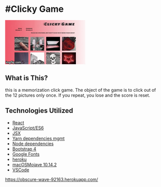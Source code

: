 # &#35;Clicky Game&nbsp;&nbsp;
<img src="2vo1r9.gif">

## What is This?
this is a memorization click game. The object of the game is to click out of the 12 pictures only once. If you repeat, you lose and the score is reset.


## Technologies Utilized
* [React](https://reactjs.org/)
* [JavaScript/ES6](http://es6-features.org/#Constants)
* [JSX](https://reactjs.org/docs/introducing-jsx.html)
* [Yarn dependencies mgmt](https://yarnpkg.com/en/)
* [Node dependencies](https://nodejs.org/en/)
* [Bootstrap 4](https://getbootstrap.com/)
* [Google Fonts](https://fonts.google.com/)
* [heroku](https://www.heroku.com)
* [macOSMojave 10.14.2](https://support.apple.com/kb/DL1986?locale=en_US)
* [VSCode](https://code.visualstudio.com/)


https://obscure-wave-92163.herokuapp.com/
